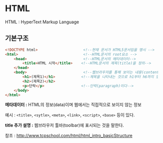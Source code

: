 # HTML
HTML : HyperText Markup Language

## 기본구조
```html
<!DOCTYPE html>                     <!--현재 문서가 HTML5문서임을 명시 -->
<html>                              <!--HTML문서의 root요소 -->
    <head>                          <!--HTML문서의 메타데이터-->
        <title>HTML 시작</title>    <!--HTML문서의 제목(title)을 정의-->
    </head>
    <body>                          <!--웹브라우저를 통해 보이는 내용(content)-->
        <h1>(제목1)</h1>            <!--제목을 나타내는 것으로 h1부터 h6까지 있다. -->
        <h2>(제목2)</h2>
        <p>단락</p>                 <!--단락(paragraph)이다-->
    </body>
</html>
```
**메타데이터 :** HTML의 정보(data)이며 웹에서는 직접적으로 보이지 않는 정보

예시 : `<title>`, `<sytle>`, `<meta>`, `<link>`, `<script>`, `<base>` 등이 있다.

**title 추가 설명 :** 웹브라우저 툴바(toolbar)에 표시되는 것을 말한다.

참조 : http://www.tcpschool.com/html/html_intro_basicStructure

